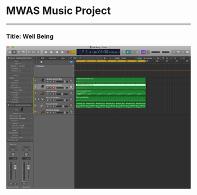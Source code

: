 # MWAS Music Project

---

### Title: Well Being

![Well Being Screenshot](assets/images/screenshot.png)

